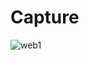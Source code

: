 # Capture
![web1](https://user-images.githubusercontent.com/33569961/121324263-866db900-c94b-11eb-9b12-0858019cd0e2.JPG)


